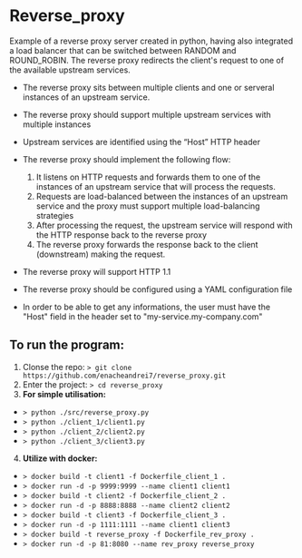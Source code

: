 # Reverse_proxy
Example of a reverse proxy server created in python, having also integrated a load balancer that can be switched between RANDOM and ROUND_ROBIN.
The reverse proxy redirects the client's request to one of the available upstream services.

* The reverse proxy sits between multiple clients and one or serveral instances of an upstream service.
* The reverse proxy should support multiple upstream services with multiple instances
* Upstream services are identified using the “Host” HTTP header
* The reverse proxy should implement the following flow:

    1. It listens on HTTP requests and forwards them to one of the instances of an upstream service that will process the requests.
    2. Requests are load-balanced between the instances of an upstream service and the proxy must support multiple load-balancing strategies
    3. After processing the request, the upstream service will respond with the HTTP response back to the reverse proxy
    4. The reverse proxy forwards the response back to the client (downstream) making the request.

* The reverse proxy will support HTTP 1.1
* The reverse proxy should be configured using a YAML configuration file
* In order to be able to get any informations, the user must have the "Host" field in the header set to "my-service.my-company.com"

## To run the program:

1. Clonse the repo:
  `> git clone https://github.com/enacheandrei7/reverse_proxy.git`
2. Enter the project:
  `> cd reverse_proxy`
3. **For simple utilisation:**
  - `> python ./src/reverse_proxy.py`
  - `> python ./client_1/client1.py`
  - `> python ./client_2/client2.py`
  - `> python ./client_3/client3.py`
4. **Utilize with docker:**
  - `> docker build -t client1 -f Dockerfile_client_1 .`
  - `> docker run -d -p 9999:9999 --name client1 client1`
  - `> docker build -t client2 -f Dockerfile_client_2 .`
  - `> docker run -d -p 8888:8888 --name client2 client2`
  - `> docker build -t client3 -f Dockerfile_client_3 .`
  - `> docker run -d -p 1111:1111 --name client1 client3`
  - `> docker build -t reverse_proxy -f Dockerfile_rev_proxy .`
  - `> docker run -d -p 81:8080 --name rev_proxy reverse_proxy`